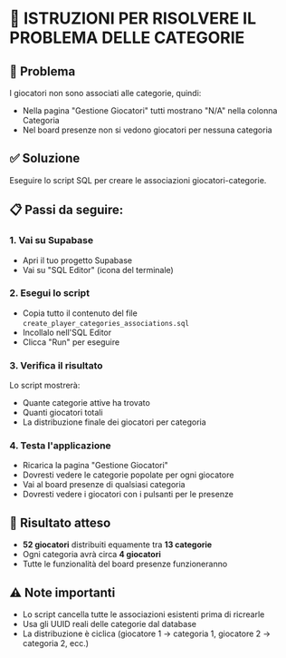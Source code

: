 # 🔧 ISTRUZIONI PER RISOLVERE IL PROBLEMA DELLE CATEGORIE

## 🎯 Problema
I giocatori non sono associati alle categorie, quindi:
- Nella pagina "Gestione Giocatori" tutti mostrano "N/A" nella colonna Categoria
- Nel board presenze non si vedono giocatori per nessuna categoria

## ✅ Soluzione
Eseguire lo script SQL per creare le associazioni giocatori-categorie.

## 📋 Passi da seguire:

### 1. Vai su Supabase
- Apri il tuo progetto Supabase
- Vai su "SQL Editor" (icona del terminale)

### 2. Esegui lo script
- Copia tutto il contenuto del file `create_player_categories_associations.sql`
- Incollalo nell'SQL Editor
- Clicca "Run" per eseguire

### 3. Verifica il risultato
Lo script mostrerà:
- Quante categorie attive ha trovato
- Quanti giocatori totali
- La distribuzione finale dei giocatori per categoria

### 4. Testa l'applicazione
- Ricarica la pagina "Gestione Giocatori"
- Dovresti vedere le categorie popolate per ogni giocatore
- Vai al board presenze di qualsiasi categoria
- Dovresti vedere i giocatori con i pulsanti per le presenze

## 🎉 Risultato atteso
- **52 giocatori** distribuiti equamente tra **13 categorie**
- Ogni categoria avrà circa **4 giocatori**
- Tutte le funzionalità del board presenze funzioneranno

## ⚠️ Note importanti
- Lo script cancella tutte le associazioni esistenti prima di ricrearle
- Usa gli UUID reali delle categorie dal database
- La distribuzione è ciclica (giocatore 1 → categoria 1, giocatore 2 → categoria 2, ecc.)





